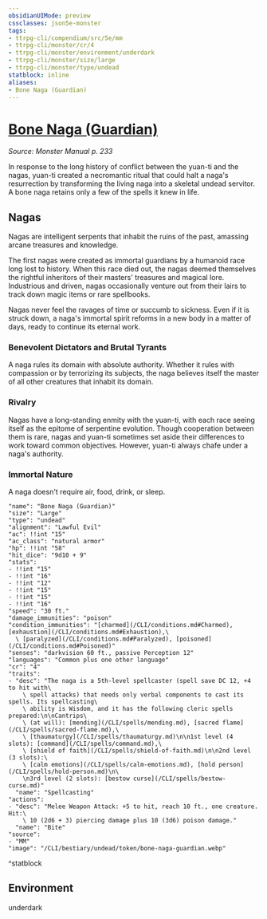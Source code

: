 ```yaml
---
obsidianUIMode: preview
cssclasses: json5e-monster
tags:
- ttrpg-cli/compendium/src/5e/mm
- ttrpg-cli/monster/cr/4
- ttrpg-cli/monster/environment/underdark
- ttrpg-cli/monster/size/large
- ttrpg-cli/monster/type/undead
statblock: inline
aliases:
- Bone Naga (Guardian)
---
```

# [Bone Naga (Guardian)](CLI/bestiary/undead/bone-naga-guardian.md)
*Source: Monster Manual p. 233*  

In response to the long history of conflict between the yuan-ti and the nagas, yuan-ti created a necromantic ritual that could halt a naga's resurrection by transforming the living naga into a skeletal undead servitor. A bone naga retains only a few of the spells it knew in life.

## Nagas

Nagas are intelligent serpents that inhabit the ruins of the past, amassing arcane treasures and knowledge.

The first nagas were created as immortal guardians by a humanoid race long lost to history. When this race died out, the nagas deemed themselves the rightful inheritors of their masters' treasures and magical lore. Industrious and driven, nagas occasionally venture out from their lairs to track down magic items or rare spellbooks.

Nagas never feel the ravages of time or succumb to sickness. Even if it is struck down, a naga's immortal spirit reforms in a new body in a matter of days, ready to continue its eternal work.

### Benevolent Dictators and Brutal Tyrants

A naga rules its domain with absolute authority. Whether it rules with compassion or by terrorizing its subjects, the naga believes itself the master of all other creatures that inhabit its domain.

### Rivalry

Nagas have a long-standing enmity with the yuan-ti, with each race seeing itself as the epitome of serpentine evolution. Though cooperation between them is rare, nagas and yuan-ti sometimes set aside their differences to work toward common objectives. However, yuan-ti always chafe under a naga's authority.

### Immortal Nature

A naga doesn't require air, food, drink, or sleep.

```statblock
"name": "Bone Naga (Guardian)"
"size": "Large"
"type": "undead"
"alignment": "Lawful Evil"
"ac": !!int "15"
"ac_class": "natural armor"
"hp": !!int "58"
"hit_dice": "9d10 + 9"
"stats":
- !!int "15"
- !!int "16"
- !!int "12"
- !!int "15"
- !!int "15"
- !!int "16"
"speed": "30 ft."
"damage_immunities": "poison"
"condition_immunities": "[charmed](/CLI/conditions.md#Charmed), [exhaustion](/CLI/conditions.md#Exhaustion),\
  \ [paralyzed](/CLI/conditions.md#Paralyzed), [poisoned](/CLI/conditions.md#Poisoned)"
"senses": "darkvision 60 ft., passive Perception 12"
"languages": "Common plus one other language"
"cr": "4"
"traits":
- "desc": "The naga is a 5th-level spellcaster (spell save DC 12, +4 to hit with\
    \ spell attacks) that needs only verbal components to cast its spells. Its spellcasting\
    \ ability is Wisdom, and it has the following cleric spells prepared:\n\nCantrips\
    \ (at will): [mending](/CLI/spells/mending.md), [sacred flame](/CLI/spells/sacred-flame.md),\
    \ [thaumaturgy](/CLI/spells/thaumaturgy.md)\n\n1st level (4 slots): [command](/CLI/spells/command.md),\
    \ [shield of faith](/CLI/spells/shield-of-faith.md)\n\n2nd level (3 slots):\
    \ [calm emotions](/CLI/spells/calm-emotions.md), [hold person](/CLI/spells/hold-person.md)\n\
    \n3rd level (2 slots): [bestow curse](/CLI/spells/bestow-curse.md)"
  "name": "Spellcasting"
"actions":
- "desc": "Melee Weapon Attack: +5 to hit, reach 10 ft., one creature. Hit:\
    \ 10 (2d6 + 3) piercing damage plus 10 (3d6) poison damage."
  "name": "Bite"
"source":
- "MM"
"image": "/CLI/bestiary/undead/token/bone-naga-guardian.webp"
```
^statblock

## Environment

underdark